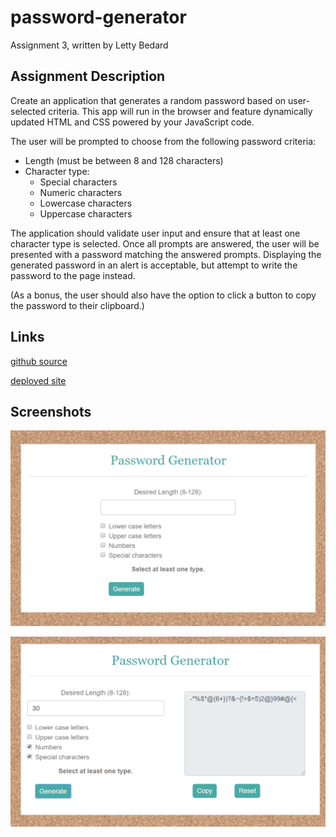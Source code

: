 # password-generator
Assignment 3, written by Letty Bedard

## Assignment Description

Create an application that generates a random password based on user-selected criteria. This app will run in the browser and feature dynamically updated HTML and CSS powered by your JavaScript code.

The user will be prompted to choose from the following password criteria:

 - Length (must be between 8 and 128 characters)
 - Character type:
   - Special characters
   - Numeric characters
   - Lowercase characters
   - Uppercase characters

The application should validate user input and ensure that at least one character type is selected.
Once all prompts are answered, the user will be presented with a password matching the answered prompts. Displaying the generated password in an alert is acceptable, but attempt to write the password to the page instead.

(As a bonus, the user should also have the option to click a button to copy the password to their clipboard.)

## Links

[github source](https://github.com/yttel/password-generator)

[deployed site](https://yttel.github.io/password-generator/)

## Screenshots

![Initial screen](pwgenerator.png)

![After generating](pwgenerator2.png)

